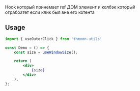 Hook который принемает ref ДОМ элемент и колбэк который отрабоатет если клик был вне его котента


## Usage

```jsx
import { useOuterClick } from 'thmoon-utils'

const Demo = () => {
    const size = useWindowSize();

    return (
        <div>
            {size}
        </div>
    );
};
```